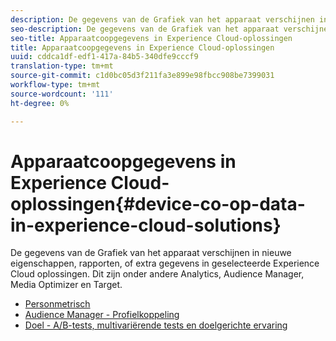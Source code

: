 ```yaml
---
description: De gegevens van de Grafiek van het apparaat verschijnen in nieuwe eigenschappen, rapporten, of extra gegevens in geselecteerde Experience Cloud oplossingen. Dit zijn onder andere Analytics, Audience Manager, Media Optimizer en Target.
seo-description: De gegevens van de Grafiek van het apparaat verschijnen in nieuwe eigenschappen, rapporten, of extra gegevens in geselecteerde Experience Cloud oplossingen. Dit zijn onder andere Analytics, Audience Manager, Media Optimizer en Target.
seo-title: Apparaatcoopgegevens in Experience Cloud-oplossingen
title: Apparaatcoopgegevens in Experience Cloud-oplossingen
uuid: cddca1df-edf1-417a-84b5-340dfe9cccf9
translation-type: tm+mt
source-git-commit: c1d0bc05d3f211fa3e899e98fbcc908be7399031
workflow-type: tm+mt
source-wordcount: '111'
ht-degree: 0%

---
```



# Apparaatcoopgegevens in Experience Cloud-oplossingen{#device-co-op-data-in-experience-cloud-solutions}

De gegevens van de Grafiek van het apparaat verschijnen in nieuwe eigenschappen, rapporten, of extra gegevens in geselecteerde Experience Cloud oplossingen. Dit zijn onder andere Analytics, Audience Manager, Media Optimizer en Target.

* [Personmetrisch](people.md)
* [Audience Manager - Profielkoppeling](proflie-link.md)
* [Doel - A/B-tests, multivariërende tests en doelgerichte ervaring](target.md)
